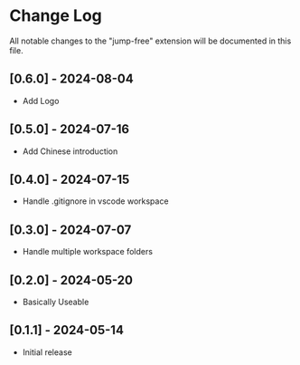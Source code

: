 # Change Log

All notable changes to the "jump-free" extension will be documented in this file.

## [0.6.0] - 2024-08-04

- Add Logo

## [0.5.0] - 2024-07-16

- Add Chinese introduction

## [0.4.0] - 2024-07-15

- Handle .gitignore in vscode workspace

## [0.3.0] - 2024-07-07

- Handle multiple workspace folders

## [0.2.0] - 2024-05-20

- Basically Useable

## [0.1.1] - 2024-05-14

- Initial release

